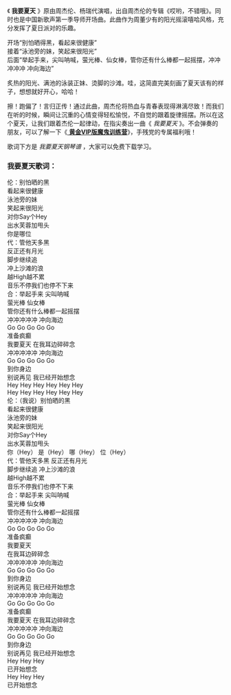 

《 **我要夏天**
》原由周杰伦、杨瑞代演唱，出自周杰伦的专辑《哎哟，不错哦》。同时也是中国新歌声第一季导师开场曲。此曲作为周董少有的阳光摇滚嘻哈风格，充分发挥了夏日派对的乐趣。

开场“别怕晒得黑，看起来很健康”  
接着“泳池旁的妹，笑起来很阳光”  
后面“举起手来，尖叫呐喊，萤光棒、仙女棒，管你还有什么棒都一起摇摆，冲冲冲冲冲 冲向海边”

炙热的阳光、满池的泳装正妹、烫脚的沙滩。哇，这简直完美刻画了夏天该有的样子，想想就好开心，哈哈！

擦！跑偏了！言归正传！通过此曲，周杰伦将热血与青春表现得淋漓尽致！而我们在听的时候，瞬间让沉重的心情变得轻松愉悦，不自觉的跟着旋律摇摆。所以在这个夏天，让我们跟着杰伦一起律动，在指尖奏出一曲《
_我要夏天_ 》。不会弹奏的朋友，可以了解一下《[
**黄金VIP版魔鬼训练营**](/sale-47-EOP魔鬼训练营黄金VIP版.html)》，手残党的专属福利哦！

歌词下方是 _我要夏天钢琴谱_ ，大家可以免费下载学习。

### 我要夏天歌词：

伦：别怕晒的黑  
看起来很健康  
泳池旁的妹  
笑起来很阳光  
对你Say个Hey  
出水芙蓉加甩头  
你是哪位  
代：管他天多黑  
反正还有月光  
脚步继续追  
冲上沙滩的浪  
越High越不累  
音乐不停我们也停不下来  
合：举起手来 尖叫呐喊  
萤光棒 仙女棒  
管你还有什么棒都一起摇摆  
冲冲冲冲冲 冲向海边  
Go Go Go Go Go  
准备疯癫  
我要夏天 在我耳边碎碎念  
冲冲冲冲冲 冲向海边  
Go Go Go Go Go  
到你身边  
别说再见 我已经开始想念  
Hey Hey Hey Hey Hey Hey  
Hey Hey Hey Hey Hey Hey  
伦：（我说）别怕晒的黑  
看起来很健康  
泳池旁的妹  
笑起来很阳光  
对你Say个Hey  
出水芙蓉加甩头  
你（Hey） 是（Hey） 哪（Hey） 位（Hey）  
代：管他天多黑 反正还有月光  
脚步继续追 冲上沙滩的浪  
越High越不累  
音乐不停我们也停不下来  
合：举起手来 尖叫呐喊  
萤光棒 仙女棒  
管你还有什么棒都一起摇摆  
冲冲冲冲冲 冲向海边  
Go Go Go Go Go  
准备疯癫  
我要夏天  
在我耳边碎碎念  
冲冲冲冲冲 冲向海边  
Go Go Go Go Go  
到你身边  
别说再见 我已经开始想念  
冲冲冲冲冲 冲向海边  
Go Go Go Go Go  
准备疯癫  
我要夏天 在我耳边碎碎念  
冲冲冲冲冲 冲向海边  
Go Go Go Go Go  
到你身边  
别说再见 我已经开始想念  
Hey Hey Hey  
已开始想念  
Hey Hey Hey  
已开始想念

